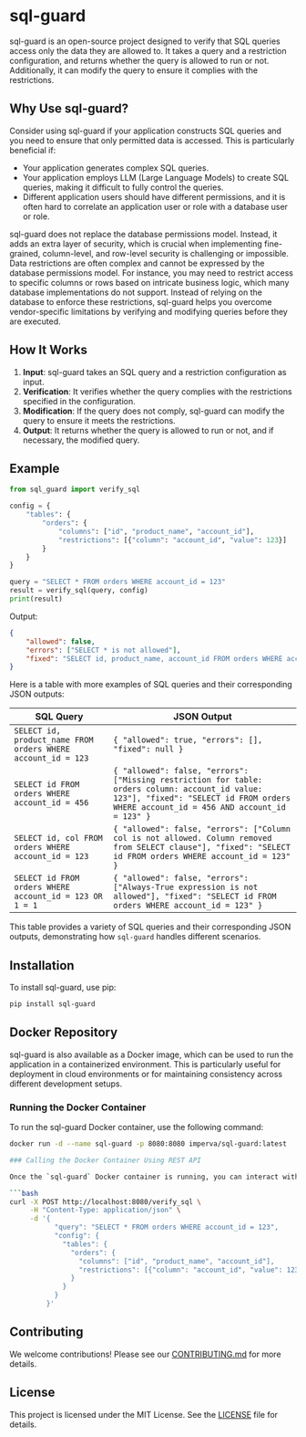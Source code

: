 # sql-guard

sql-guard is an open-source project designed to verify that SQL queries access only the data they are allowed to. It takes a query and a restriction configuration, and returns whether the query is allowed to run or not. Additionally, it can modify the query to ensure it complies with the restrictions.

## Why Use sql-guard?

Consider using sql-guard if your application constructs SQL queries and you need to ensure that only permitted data is accessed. This is particularly beneficial if:
- Your application generates complex SQL queries.
- Your application employs LLM (Large Language Models) to create SQL queries, making it difficult to fully control the queries.
- Different application users should have different permissions, and it is often hard to correlate an application user or role with a database user or role.

sql-guard does not replace the database permissions model. Instead, it adds an extra layer of security, which is crucial when implementing fine-grained, column-level, and row-level security is challenging or impossible. Data restrictions are often complex and cannot be expressed by the database permissions model. For instance, you may need to restrict access to specific columns or rows based on intricate business logic, which many database implementations do not support. Instead of relying on the database to enforce these restrictions, sql-guard helps you overcome vendor-specific limitations by verifying and modifying queries before they are executed.

## How It Works

1. **Input**: sql-guard takes an SQL query and a restriction configuration as input.
2. **Verification**: It verifies whether the query complies with the restrictions specified in the configuration.
3. **Modification**: If the query does not comply, sql-guard can modify the query to ensure it meets the restrictions.
4. **Output**: It returns whether the query is allowed to run or not, and if necessary, the modified query.

## Example

```python
from sql_guard import verify_sql

config = {
    "tables": {
        "orders": {
            "columns": ["id", "product_name", "account_id"],
            "restrictions": [{"column": "account_id", "value": 123}]
        }
    }           
}

query = "SELECT * FROM orders WHERE account_id = 123"
result = verify_sql(query, config)
print(result)
```
Output:
```json
{
    "allowed": false,
    "errors": ["SELECT * is not allowed"],
    "fixed": "SELECT id, product_name, account_id FROM orders WHERE account_id = 123"
}
```
Here is a table with more examples of SQL queries and their corresponding JSON outputs:

| SQL Query                                                    | JSON Output                                                                                                                                                                                  |
|--------------------------------------------------------------|----------------------------------------------------------------------------------------------------------------------------------------------------------------------------------------------|
| `SELECT id, product_name FROM orders WHERE account_id = 123` | ```{ "allowed": true, "errors": [], "fixed": null } ```                                                                                                                                      |
| `SELECT id FROM orders WHERE account_id = 456`               | ```{ "allowed": false, "errors": ["Missing restriction for table: orders column: account_id value: 123"], "fixed": "SELECT id FROM orders WHERE account_id = 456 AND account_id = 123" } ``` |
| `SELECT id, col FROM orders WHERE account_id = 123`          | ```{ "allowed": false, "errors": ["Column col is not allowed. Column removed from SELECT clause"], "fixed": "SELECT id FROM orders WHERE account_id = 123" } ```                             |
| `SELECT id FROM orders WHERE account_id = 123 OR 1 = 1`      | ```{ "allowed": false, "errors": ["Always-True expression is not allowed"], "fixed": "SELECT id FROM orders WHERE account_id = 123" } ```                                                    |


This table provides a variety of SQL queries and their corresponding JSON outputs, demonstrating how `sql-guard` handles different scenarios.

## Installation
To install sql-guard, use pip:

```bash
pip install sql-guard
```

## Docker Repository

sql-guard is also available as a Docker image, which can be used to run the application in a containerized environment. This is particularly useful for deployment in cloud environments or for maintaining consistency across different development setups.

### Running the Docker Container

To run the sql-guard Docker container, use the following command:

```bash
docker run -d --name sql-guard -p 8080:8080 imperva/sql-guard:latest

### Calling the Docker Container Using REST API

Once the `sql-guard` Docker container is running, you can interact with it using its REST API. Below is an example of how to verify an SQL query using `curl`:

```bash
curl -X POST http://localhost:8080/verify_sql \
     -H "Content-Type: application/json" \
     -d '{
           "query": "SELECT * FROM orders WHERE account_id = 123",
           "config": {
             "tables": {
               "orders": {
                 "columns": ["id", "product_name", "account_id"],
                 "restrictions": [{"column": "account_id", "value": 123}]
               }
             }
           }
         }'
```

## Contributing
We welcome contributions! Please see our [CONTRIBUTING.md](CONTRIBUTING.md) for more details.

## License
This project is licensed under the MIT License. See the [LICENSE](LICENSE) file for details.
